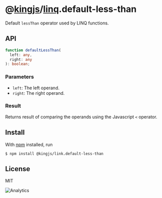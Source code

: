 # @[kingjs](https://www.npmjs.com/package/kingjs)/[linq](https://www.npmjs.com/package/@kingjs/linq).default-less-than
Default `lessThan` operator used by LINQ functions.
## API

```ts
function defaultLessThan(
  left: any, 
  right: any
): boolean;
```

### Parameters
- `left`: The left operand. 
- `right`: The right operand.

### Result
Returns result of comparing the operands using the Javascript `<` operator.

## Install
With [npm](https://npmjs.org/) installed, run

```
$ npm install @kingjs/link.default-less-than
```

## License

MIT

![Analytics](https://analytics.kingjs.net/linq/default-less-than)